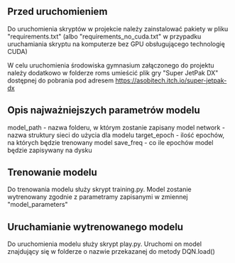 ## Przed uruchomieniem
Do uruchomienia skryptów w projekcie należy zainstalować pakiety w pliku "requirements.txt" (albo "requirements_no_cuda.txt" w przypadku uruchamiania skryptu na komputerze bez GPU obsługującego technologię CUDA)

W celu uruchomienia środowiska gymnasium załączonego do projektu należy dodatkowo w folderze roms umieścić plik gry "Super JetPak DX" dostępnej do pobrania pod adresem https://asobitech.itch.io/super-jetpak-dx

## Opis najważniejszych parametrów modelu
model_path - nazwa folderu, w którym zostanie zapisany model
network - nazwa struktury sieci do użycia dla modelu
target_epoch - ilość epochów, na których będzie trenowany model
save_freq - co ile epochów model będzie zapisywany na dysku

## Trenowanie modelu
Do trenowania modelu służy skrypt training.py. Model zostanie wytrenowany zgodnie z parametramy zapisanymi w zmiennej "model_parameters"

## Uruchamianie wytrenowanego modelu
Do uruchomienia modelu służy skrypt play.py. Uruchomi on model znajdujący się w folderze o nazwie przekazanej do metody DQN.load()
